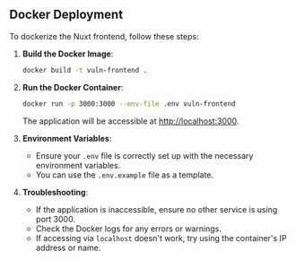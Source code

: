 ## Docker Deployment

To dockerize the Nuxt frontend, follow these steps:

1. **Build the Docker Image**:

    ```sh
    docker build -t vuln-frontend .
    ```

2. **Run the Docker Container**:

    ```sh
    docker run -p 3000:3000 --env-file .env vuln-frontend
    ```

    The application will be accessible at [http://localhost:3000](http://localhost:3000).

3. **Environment Variables**:

    - Ensure your `.env` file is correctly set up with the necessary environment variables.
    - You can use the `.env.example` file as a template.

4. **Troubleshooting**:
    - If the application is inaccessible, ensure no other service is using port 3000.
    - Check the Docker logs for any errors or warnings.
    - If accessing via `localhost` doesn't work, try using the container's IP address or name.

